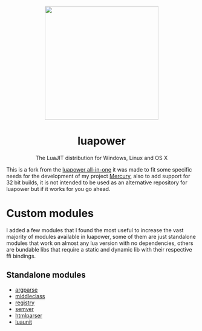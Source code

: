 <html>
    <p align="center">
        <img width="300px" src="https://luapower.com/luapower.png"/>
    </p>
    <h1 align="center">luapower</h1>
    <p align="center">
       The LuaJIT distribution for Windows, Linux and OS X
    </p>
</html>

This is a fork from the [luapower all-in-one](https://github.com/luapower/luapower-all) it was made to fit some specific needs for the development of my project [Mercury](https://github.com/Sledmine/Mercury), also to add support for 32 bit builds, it is not intended to be used as an alternative repository for luapower but if it works for you go ahead.

# Custom modules
I added a few modules that I found the most useful to increase the vast majority of modules available in luapower, some of them are just standalone modules that work on almost any lua version with no dependencies, others are bundable libs that require a static and dynamic lib with their respective ffi bindings.

## Standalone modules 

- [argparse](https://github.com/luarocks/argparse)
- [middleclass](https://github.com/kikito/middleclass)
- [registry](https://github.com/Tieske/registry/blob/master/src/registry.lua)
- [semver](https://github.com/kikito/semver.lua)
- [htmlparser](https://github.com/msva/lua-htmlparser)
- [luaunit](https://github.com/bluebird75/luaunit)